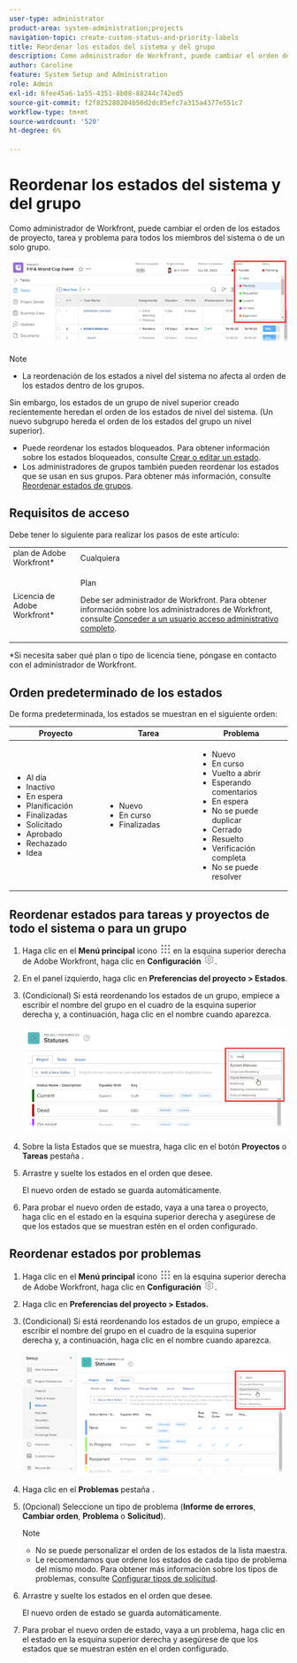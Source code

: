 ```yaml
---
user-type: administrator
product-area: system-administration;projects
navigation-topic: create-custom-status-and-priority-labels
title: Reordenar los estados del sistema y del grupo
description: Como administrador de Workfront, puede cambiar el orden de los estados de proyecto, tarea y problema para todos los miembros del sistema o de un solo grupo.
author: Caroline
feature: System Setup and Administration
role: Admin
exl-id: 6fee45a6-1a55-4351-8b08-88244c742ed5
source-git-commit: f2f825280204b56d2dc85efc7a315a4377e551c7
workflow-type: tm+mt
source-wordcount: '520'
ht-degree: 6%

---
```


# Reordenar los estados del sistema y del grupo

Como administrador de Workfront, puede cambiar el orden de los estados de proyecto, tarea y problema para todos los miembros del sistema o de un solo grupo.

<!--The system version of this snippet mentions a single group because a sysadmin call also reorder statuses there. Group admin version of this article is still needed.-->

![](assets/statuses.png)

>[!NOTE]
>
>* La reordenación de los estados a nivel del sistema no afecta al orden de los estados dentro de los grupos.
>
>  Sin embargo, los estados de un grupo de nivel superior creado recientemente heredan el orden de los estados de nivel del sistema. (Un nuevo subgrupo hereda el orden de los estados del grupo un nivel superior).
>
>* Puede reordenar los estados bloqueados. Para obtener información sobre los estados bloqueados, consulte [Crear o editar un estado](../../../administration-and-setup/customize-workfront/creating-custom-status-and-priority-labels/create-or-edit-a-status.md).
>* Los administradores de grupos también pueden reordenar los estados que se usan en sus grupos. Para obtener más información, consulte [Reordenar estados de grupos](../../../administration-and-setup/manage-groups/manage-group-statuses/reorder-group-statuses-from-groups-area.md).
>


## Requisitos de acceso

Debe tener lo siguiente para realizar los pasos de este artículo:

<table style="table-layout:auto"> 
 <col> 
 <col> 
 <tbody> 
  <tr> 
   <td role="rowheader">plan de Adobe Workfront* </td> 
   <td>Cualquiera</td> 
  </tr> 
  <tr data-mc-conditions="SnippetConditions-wf-groups.system-level"> 
   <td role="rowheader">Licencia de Adobe Workfront*</td> 
   <td> <p>Plan </p> <p>Debe ser administrador de Workfront. Para obtener información sobre los administradores de Workfront, consulte <a href="../../../administration-and-setup/add-users/configure-and-grant-access/grant-a-user-full-administrative-access.md" class="MCXref xref">Conceder a un usuario acceso administrativo completo</a>.</p> </td> 
  </tr> 
 </tbody> 
</table>

&#42;Si necesita saber qué plan o tipo de licencia tiene, póngase en contacto con el administrador de Workfront.

## Orden predeterminado de los estados

De forma predeterminada, los estados se muestran en el siguiente orden:

<table style="table-layout:auto"> 
 <col> 
 <col> 
 <col> 
 <thead> 
  <tr> 
   <th width="33.33%">Proyecto</th> 
   <th width="33.33%">Tarea</th> 
   <th width="33.33%">Problema</th> 
  </tr> 
 </thead> 
 <tbody> 
  <tr> 
   <td> 
    <ul> 
     <li>Al día</li> 
     <li>Inactivo</li> 
     <li> En espera </li> 
     <li> Planificación </li> 
     <li> Finalizadas </li> 
     <li> Solicitado </li> 
     <li> Aprobado </li> 
     <li> Rechazado </li> 
     <li> Idea </li> 
    </ul> </td> 
   <td> 
    <ul> 
     <li>Nuevo</li> 
     <li>En curso</li> 
     <li>Finalizadas</li> 
    </ul> </td> 
   <td> 
    <ul> 
     <li>Nuevo</li> 
     <li>En curso</li> 
     <li>Vuelto a abrir</li> 
     <li>Esperando comentarios</li> 
     <li>En espera</li> 
     <li>No se puede duplicar</li> 
     <li>Cerrado</li> 
     <li>Resuelto</li> 
     <li>Verificación completa</li> 
     <li>No se puede resolver</li> 
    </ul> </td> 
  </tr> 
 </tbody> 
</table>

## Reordenar estados para tareas y proyectos de todo el sistema o para un grupo

1. Haga clic en el **Menú principal** icono ![](assets/main-menu-icon.png) en la esquina superior derecha de Adobe Workfront, haga clic en **Configuración** ![](assets/gear-icon-settings.png).

1. En el panel izquierdo, haga clic en **Preferencias del proyecto > Estados**.
1. (Condicional) Si está reordenando los estados de un grupo, empiece a escribir el nombre del grupo en el cuadro de la esquina superior derecha y, a continuación, haga clic en el nombre cuando aparezca.

   ![](assets/system-statuses-in-upper-rt-corner-group.jpg)

1. Sobre la lista Estados que se muestra, haga clic en el botón **Proyectos** o **Tareas** pestaña .

1. Arrastre y suelte los estados en el orden que desee.

   El nuevo orden de estado se guarda automáticamente.

1. Para probar el nuevo orden de estado, vaya a una tarea o proyecto, haga clic en el estado en la esquina superior derecha y asegúrese de que los estados que se muestran estén en el orden configurado.

## Reordenar estados por problemas

1. Haga clic en el **Menú principal** icono ![](assets/main-menu-icon.png) en la esquina superior derecha de Adobe Workfront, haga clic en **Configuración** ![](assets/gear-icon-settings.png).

1. Haga clic en **Preferencias del proyecto > Estados.**
1. (Condicional) Si está reordenando los estados de un grupo, empiece a escribir el nombre del grupo en el cuadro de la esquina superior derecha y, a continuación, haga clic en el nombre cuando aparezca.

   ![](assets/issue-statuses-group-name.png)

1. Haga clic en el **Problemas** pestaña .
1. (Opcional) Seleccione un tipo de problema (**Informe de errores**, **Cambiar orden**, **Problema** o **Solicitud**).

   >[!NOTE]
   >
   >* No se puede personalizar el orden de los estados de la lista maestra.
   >* Le recomendamos que ordene los estados de cada tipo de problema del mismo modo. Para obtener más información sobre los tipos de problemas, consulte [Configurar tipos de solicitud](../../../administration-and-setup/set-up-workfront/configure-system-defaults/configure-request-types.md).


1. Arrastre y suelte los estados en el orden que desee.

   El nuevo orden de estado se guarda automáticamente.

1. Para probar el nuevo orden de estado, vaya a un problema, haga clic en el estado en la esquina superior derecha y asegúrese de que los estados que se muestran estén en el orden configurado.
